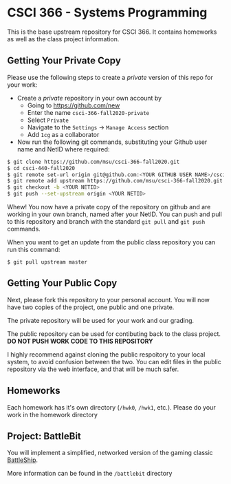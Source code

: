 # CSCI 366 - Systems Programming

This is the base upstream repository for CSCI 366.  It contains homeworks as well as the class project 
information.

## Getting Your Private Copy

Please use the following steps to create a *private* version of this repo for your work:

- Create a *private* repository in your own account by
    - Going to <https://github.com/new>
    - Enter the name `csci-366-fall2020-private`
    - Select `Private`
    - Navigate to the `Settings` -> `Manage Access` section
    - Add `1cg` as a collaborator
- Now run the following git commands, substituting your Github user name and NetID where required:
```bash
$ git clone https://github.com/msu/csci-366-fall2020.git
$ cd csci-440-fall2020
$ git remote set-url origin git@github.com:<YOUR GITHUB USER NAME>/csci-366-fall2020-private.git
$ git remote add upstream https://github.com/msu/csci-366-fall2020.git
$ git checkout -b <YOUR NETID>
$ git push --set-upstream origin <YOUR NETID>
```

Whew!  You now have a private copy of the repository on github and are working in your own branch, named after your NetID.  You can push and pull to this repository and branch with the standard `git pull` and `git push` commands.

When you want to get an update from the public class repository you can run this command:
```
$ git pull upstream master
```

## Getting Your Public Copy

Next, please fork this repository to your personal account.  You will now have two copies of the project, one public and one private.

The private repository will be used for your work and our grading.

The public repository can be used for contibuting back to the class project.  **DO NOT PUSH WORK CODE TO THIS REPOSITORY**

I highly recommend against cloning the public respoitory to your local system, to avoid confusion between the two.  You can edit files in the public repository via the web interface, and that will be much safer.

## Homeworks

Each homework has it's own directory (`/hwk0`, `/hwk1`, etc.).  Please do your work in the homework directory

## Project: BattleBit

You will implement a simplified, networked version of the gaming classic [BattleShip](https://en.wikipedia.org/wiki/Battleship_(game)).

More information can be found in the `/battlebit` directory

